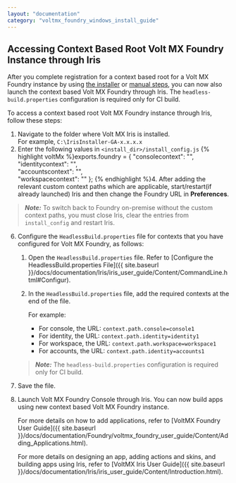 ```yaml
---
layout: "documentation"
category: "voltmx_foundry_windows_install_guide"
---
```

                         


Accessing Context Based Root Volt MX Foundry Instance through Iris
-----------------------------------------------------------------------

After you complete registration for a context based root for a Volt MX Foundry instance by using [the installer](ContextPath.html) or [manual steps](ContextRoot_MI.html), you can now also launch the context based Volt MX Foundry through Iris. The `headless-build.properties` configuration is required only for CI build.

To access a context based root Volt MX Foundry instance through Iris, follow these steps:

1.  Navigate to the folder where Volt MX Iris is installed.  
    For example, `C:\IrisInstaller-GA-x.x.x.x`
2.  Enter the following values in `<install_dir>/install_config.js`
{% highlight voltMx %}exports.foundry =
{ "consolecontext": "",   
 "identitycontext": "",   
 "accountscontext": "",   
 "workspacecontext": "" };
{% endhighlight %}4.  After adding the relevant custom context paths which are applicable, start/restart(if already launched) Iris and then change the Foundry URL in **Preferences**.

> **_Note:_** To switch back to Foundry on-premise without the custom context paths, you must close Iris, clear the entries from `install_config` and restart Iris.

6.  Configure the `HeadlessBuild.properties` file for contexts that you have configured for Volt MX Foundry, as follows:
    1.  Open the `HeadlessBuild.properties` file. Refer to [Configure the HeadlessBuild.properties File]({{ site.baseurl }}/docs/documentation/Iris/iris_user_guide/Content/CommandLine.html#Configur).
    2.  In the `HeadlessBuild.properties` file, add the required contexts at the end of the file.
        
        For example:
        
        *   For console, the URL: `context.path.console=console1`
        *   For identity, the URL: `context.path.identity=identity1`
        *   For workspace, the URL: `context.path.workspace=workspace1`
        *   For accounts, the URL: `context.path.identity=accounts1`
    
    > **_Note:_** The `headless-build.properties` configuration is required only for CI build.
    
7.  Save the file.
8.  Launch Volt MX Foundry Console through Iris. You can now build apps using new context based Volt MX Foundry instance.
    
    For more details on how to add applications, refer to [VoltMX Foundry User Guide]({{ site.baseurl }}/docs/documentation/Foundry/voltmx_foundry_user_guide/Content/Adding_Applications.html).
    
    For more details on designing an app, adding actions and skins, and building apps using Iris, refer to [VoltMX Iris User Guide]({{ site.baseurl }}/docs/documentation/Iris/iris_user_guide/Content/Introduction.html).
